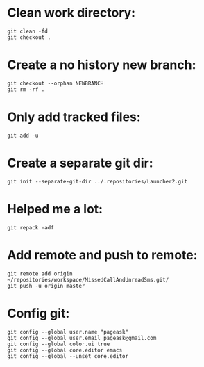 Clean work directory:
=====================

    git clean -fd
    git checkout .

Create a no history new branch:
===============================

    git checkout --orphan NEWBRANCH
    git rm -rf .

Only add tracked files:
=======================

    git add -u

Create a separate git dir:
==========================

    git init --separate-git-dir ../.repositories/Launcher2.git

Helped me a lot:
================

    git repack -adf

Add remote and push to remote:
==============================

    git remote add origin ~/repositories/workspace/MissedCallAndUnreadSms.git/
    git push -u origin master

Config git:
===========

    git config --global user.name "pageask"
    git config --global user.email pageask@gmail.com
    git config --global color.ui true
    git config --global core.editor emacs
    git config --global --unset core.editor